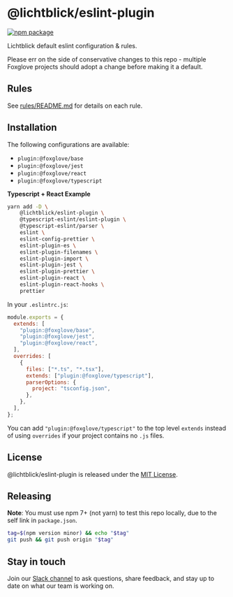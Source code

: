 # @lichtblick/eslint-plugin

[![npm package](https://img.shields.io/npm/v/@lichtblick/eslint-plugin)](https://www.npmjs.com/package/@lichtblick/eslint-plugin)

Lichtblick default eslint configuration & rules.

Please err on the side of conservative changes to this repo - multiple Foxglove projects should adopt a change before making it a default.

## Rules

See [rules/README.md](rules/README.md) for details on each rule.

## Installation

The following configurations are available:

- `plugin:@foxglove/base`
- `plugin:@foxglove/jest`
- `plugin:@foxglove/react`
- `plugin:@foxglove/typescript`

**Typescript + React Example**

```sh
yarn add -D \
    @lichtblick/eslint-plugin \
    @typescript-eslint/eslint-plugin \
    @typescript-eslint/parser \
    eslint \
    eslint-config-prettier \
    eslint-plugin-es \
    eslint-plugin-filenames \
    eslint-plugin-import \
    eslint-plugin-jest \
    eslint-plugin-prettier \
    eslint-plugin-react \
    eslint-plugin-react-hooks \
    prettier
```

In your `.eslintrc.js`:

```js
module.exports = {
  extends: [
    "plugin:@foxglove/base",
    "plugin:@foxglove/jest",
    "plugin:@foxglove/react",
  ],
  overrides: [
    {
      files: ["*.ts", "*.tsx"],
      extends: ["plugin:@foxglove/typescript"],
      parserOptions: {
        project: "tsconfig.json",
      },
    },
  ],
};
```

You can add `"plugin:@foxglove/typescript"` to the top level `extends` instead of using `overrides` if your project contains no `.js` files.

## License

@lichtblick/eslint-plugin is released under the [MIT License](/LICENSE.md).

## Releasing

**Note**: You must use npm 7+ (not yarn) to test this repo locally, due to the self link in `package.json`.

```sh
tag=$(npm version minor) && echo "$tag"
git push && git push origin "$tag"
```

## Stay in touch

Join our [Slack channel](https://foxglove.dev/slack) to ask questions, share feedback, and stay up to date on what our team is working on.
